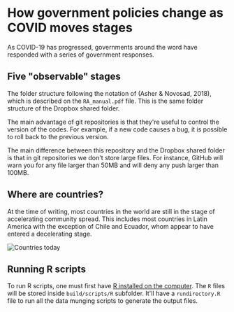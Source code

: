 #  How government policies change as COVID moves stages

As COVID-19 has progressed, governments around the word have responded with a series of government responses.

## Five "observable" stages

The folder structure following the notation of (Asher & Novosad, 2018), which is described on the `RA_manual.pdf` file. This is the same folder structure of the Dropbox shared folder.

The main advantage of git repositories is that they're  useful to control the version of the codes. For example, if a new code causes a bug, it is possible to roll back to the previous version.

The main difference between this repository and the Dropbox shared folder is that in git repositories we don't store large files. For instance, GitHub will warn you for any file larger than 50MB and will deny any push larger than 100MB.

## Where are countries?

At the time of writing, most countries in the world are still in the stage of accelerating community spread.  This includes most countries in Latin America with the exception of Chile and Ecuador, whom appear to have entered a decelerating stage.


![Countries today](https://github.com/jpchauvin/covid_policies/analysis/outputs/graphs/countries_today_24-Apr-2020.png)

## Running R scripts

To run R scripts, one must first have [R installed on the computer](https://cran.r-project.org/). The `R` files will be stored inside `build/scripts/R` subfolder. It'll have a `rundirectory.R` file to run all the data munging scripts to generate the output files.

